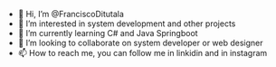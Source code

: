 - 👋 Hi, I’m @FranciscoDitutala
- 👀 I’m interested in system development and other projects
- 🌱 I’m currently learning C# and Java Springboot
- 💞️ I’m looking to collaborate on system developer or web designer 
- 📫 How to reach me, you can follow me in linkidin and in instagram 

<!---
FranciscoDitutala/FranciscoDitutala is a ✨ special ✨ repository because its `README.md` (this file) appears on your GitHub profile.
You can click the Preview link to take a look at your changes.
--->
